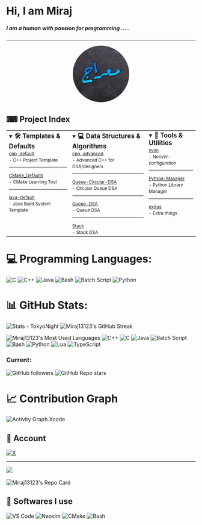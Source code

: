 # Hi, I am Miraj
##### I am a human with passion for programming .....
---
<p align="center">
  <img src="profile.jpg" alt="Profile Picture" width="150" height="150" style="border-radius: 50%;"/>
</p> 


## ⌨ Project Index

<table>
  <tr>
    <td valign="top">
      <details open>
        <summary><span style="font-size:1.2em"><b>🛠️ Templates & Defaults</b></span></summary>
        <span style="font-size:smaller">
        <a href="https://github.com/Miraj13123/cpp-default">cpp-default</a><br>
        - C++ Project Template
        <hr>
        <a href="https://github.com/Miraj13123/CMaKe_Defaults">CMaKe_Defaults</a><br>
        - CMake Learning Tool
        <hr>
        <a href="https://github.com/Miraj13123/java-default">java-default</a><br>
        - Java Build System Template
        </span>
      </details>
    </td>
    <td valign="top">
      <details open>
        <summary><span style="font-size:1.2em"><b>💻 Data Structures & Algorithms</b></span></summary>
        <span style="font-size:smaller">
        <a href="https://github.com/Miraj13123/cpp-advanced">cpp-advanced</a><br>
        - Advanced C++ for DSA/designers
        <hr>
        <a href="https://github.com/Miraj13123/Queue-Circular-DSA">Queue-Circular-DSA</a><br>
        - Circular Queue DSA
        <hr>
        <a href="https://github.com/Miraj13123/Queue-DSA">Queue-DSA</a><br>
        - Queue DSA
        <hr>
        <a href="https://github.com/Miraj13123/Stack">Stack</a><br>
        - Stack DSA
        </span>
      </details>
    </td>
    <td valign="top">
      <details open>
        <summary><span style="font-size:1.2em"><b>🧰 Tools & Utilities</b></span></summary>
        <span style="font-size:smaller">
        <a href="https://github.com/Miraj13123/nvim">nvim</a><br>
        - Neovim configuration
        <hr>
        <a href="https://github.com/Miraj13123/Python-Manager">Python-Manager</a><br>
        - Python Library Manager
        <hr>
        <a href="https://github.com/Miraj13123/extras">extras</a><br>
        - Extra things
        </span>
      </details>
    </td>
  </tr>
</table>

# 💻 Programming Languages:
<!-- Official icons only (no badge) for comparison -->
<p>
  <!-- C -->
  <img src="https://cdn.jsdelivr.net/gh/devicons/devicon/icons/c/c-original.svg" alt="C" width="40" height="40"/>
  <!-- C++ -->
  <img src="https://cdn.jsdelivr.net/gh/devicons/devicon/icons/cplusplus/cplusplus-original.svg" alt="C++" width="40" height="40"/>
  <!-- Java -->
  <img src="https://cdn.jsdelivr.net/gh/devicons/devicon/icons/java/java-original.svg" alt="Java" width="40" height="40"/>
  <!-- Bash -->
  <img src="https://cdn.jsdelivr.net/gh/devicons/devicon/icons/bash/bash-original.svg" alt="Bash" width="40" height="40"/>
  <!-- Batch Script -->
  <img src="https://cdn.jsdelivr.net/gh/devicons/devicon/icons/windows8/windows8-original.svg" alt="Batch Script" width="40" height="40"/>
  <!-- Python -->
  <img src="https://cdn.jsdelivr.net/gh/devicons/devicon/icons/python/python-original.svg" alt="Python" width="40" height="40"/>
</p>

# 📊 GitHub Stats:

<p>
  <img alt="Stats - TokyoNight" src="https://github-readme-stats.vercel.app/api?username=Miraj13123&theme=nightowl&hide_border=false&include_all_commits=true&count_private=true" height="150"/>
  <img alt="Miraj13123's GitHub Streak" src="https://nirzak-streak-stats.vercel.app/?user=Miraj13123&theme=tokyonight&hide_border=false" height="150"/>
</p>
<p>
  <img alt="Miraj13123's Most Used Languages" src="https://github-readme-stats.vercel.app/api/top-langs/?username=Miraj13123&theme=nightowl&hide_border=false&langs_count=15&layout=donut" height="350"/>
    <img src="https://cdn.jsdelivr.net/gh/devicons/devicon/icons/cplusplus/cplusplus-original.svg" alt="C++" width="40" height="40"/>
  <img src="https://cdn.jsdelivr.net/gh/devicons/devicon/icons/c/c-original.svg" alt="C" width="40" height="40"/>
  <img src="https://cdn.jsdelivr.net/gh/devicons/devicon/icons/java/java-original.svg" alt="Java" width="40" height="40"/>
  <img src="https://cdn.jsdelivr.net/gh/devicons/devicon/icons/windows8/windows8-original.svg" alt="Batch Script" width="40" height="40"/>
  <img src="https://cdn.jsdelivr.net/gh/devicons/devicon/icons/bash/bash-original.svg" alt="Bash" width="40" height="40"/>
  <img src="https://cdn.jsdelivr.net/gh/devicons/devicon/icons/python/python-original.svg" alt="Python" width="40" height="40"/>
  <img src="https://cdn.jsdelivr.net/gh/devicons/devicon/icons/lua/lua-original.svg" alt="Lua" width="40" height="40"/>
  <img src="https://cdn.jsdelivr.net/gh/devicons/devicon/icons/typescript/typescript-original.svg" alt="TypeScript" width="40" height="40"/>
</p>

### Current:
![GitHub followers](https://img.shields.io/github/followers/Miraj13123?label=Follow&style=for-the-badge)
![GitHub Repo stars](https://img.shields.io/github/stars/Miraj13123?style=for-the-badge&logo=github&label=Stars)

# 📈 Contribution Graph
<p>
  <!-- Xcode Theme -->
  <img src="https://github-readme-activity-graph.vercel.app/graph?username=Miraj13123&theme=xcode" alt="Activity Graph Xcode" height="200"/>
</p>

## 🤝 Account
[![X](https://img.shields.io/badge/X-000000?style=plastic&logo=x&logoColor=white)](https://x.com/Mahmudul__Miraj)

---

[![](https://visitcount.itsvg.in/api?id=Miraj13123&icon=0&color=0)](https://visitcount.itsvg.in)

<!-- Proudly created with GPRM ( https://gprm.itsvg.in ) -->

<!-- More GitHub Readme Stats API widgets below -->
<p>
  <!-- Repo Card Example -->
  <img alt="Miraj13123's Repo Card" src="https://github-readme-stats.vercel.app/api/pin/?username=Miraj13123&repo=Miraj13123&theme=tokyonight&hide_border=false" height="150"/>
</p>

<!-- Compare GitHub Readme Stats API widgets with different options side by side -->

<!-- User Stats Cards -->
<p>
  
</p>

<!-- Top Languages Cards -->
<p>

</p>

## 💾 Softwares I use
<!-- Software Icons -->
<p>
  <img src="https://cdn.jsdelivr.net/gh/devicons/devicon/icons/vscode/vscode-original.svg" alt="VS Code" width="40" height="40"/>
  <img src="https://cdn.jsdelivr.net/gh/devicons/devicon/icons/neovim/neovim-original.svg" alt="Neovim" width="40" height="40"/>
  <img src="https://cdn.jsdelivr.net/gh/devicons/devicon/icons/cmake/cmake-original.svg" alt="CMake" width="40" height="40"/>
  <img src="https://cdn.jsdelivr.net/gh/devicons/devicon/icons/bash/bash-original.svg" alt="Bash" width="40" height="40"/>
</p>


